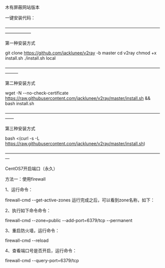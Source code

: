 木有屏蔽网站版本

一键安装代码：

——————————————————————————————————————————


第一种安装方式

git clone https://github.com/jacklunee/v2ray -b master
cd v2ray
chmod +x install.sh
./install.sh local 

———————————————————————————————————————


第二种安装方式

wget -N --no-check-certificate https://raw.githubusercontent.com/jacklunee/v2ray/master/install.sh && bash install.sh

——————————————————————————————————————


第三种安装方式

bash <(curl -s -L https://raw.githubusercontent.com/jacklunee/v2ray/master/install.sh)

—————————————————————————————————————


CentOS7开启端口（永久）

方法一：使用firewall

1、运行命令：

firewall-cmd --get-active-zones
运行完成之后，可以看到zone名称，如下：

2、执行如下命令命令：

firewall-cmd --zone=public --add-port=6379/tcp --permanent

3、重启防火墙，运行命令：

firewall-cmd --reload


4、查看端口号是否开启，运行命令：

firewall-cmd --query-port=6379/tcp
